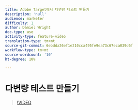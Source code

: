 ```yaml
---
title: Adobe Target에서 다변량 테스트 만들기
description: 'null'
audience: marketer
difficulty: 1
author: Daniel Wright
doc-type: use
activity-type: feature-video
translation-type: tm+mt
source-git-commit: 6ebdda26ef1e210cca495fe9ea73c67eca039d6f
workflow-type: tm+mt
source-wordcount: '10'
ht-degree: 10%

---
```



# 다변량 테스트 만들기

>[!VIDEO](https://video.tv.adobe.com/v/17395/?quality=12)
